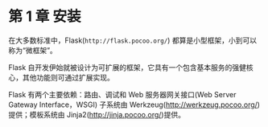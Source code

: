 # 第 1 章 安装

在大多数标准中，Flask(`http://flask.pocoo.org/`) 都算是小型框架，小到可以称为“微框架”。

Flask 自开发伊始就被设计为可扩展的框架，它具有一个包含基本服务的强健核心，其他功能则可通过扩展实现。

Flask 有两个主要依赖：路由、调试和 Web 服务器网关接口(Web Server Gateway Interface，WSGI) 子系统由 Werkzeug(http://werkzeug.pocoo.org/) 提供；模板系统由 Jinja2(http://jinja.pocoo.org/)提供。

